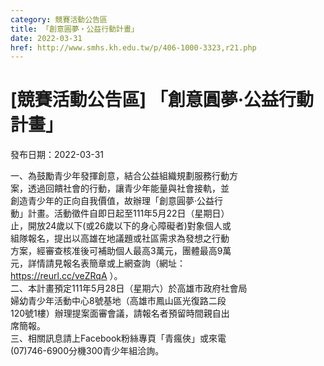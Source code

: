 ```yaml
---
category: 競賽活動公告區
title: 「創意圓夢‧公益行動計畫」
date: 2022-03-31
href: http://www.smhs.kh.edu.tw/p/406-1000-3323,r21.php
---
```


# [競賽活動公告區] 「創意圓夢‧公益行動計畫」

發布日期：2022-03-31

一、為鼓勵青少年發揮創意，結合公益組織規劃服務行動方  
案，透過回饋社會的行動，讓青少年能量與社會接軌，並  
創造青少年的正向自我價值，故辦理「創意圓夢‧公益行  
動」計畫。活動徵件自即日起至111年5月22日（星期日）  
止，開放24歲以下(或26歲以下的身心障礙者)對象個人或  
組隊報名，提出以高雄在地議題或社區需求為發想之行動  
方案，經審查核准後可補助個人最高3萬元，團體最高9萬  
元，詳情請見報名表簡章或上網查詢（網址：  
https://reurl.cc/veZRqA ）。  
二、本計畫預定111年5月28日（星期六）於高雄市政府社會局  
婦幼青少年活動中心8號基地（高雄市鳳山區光復路二段  
120號1樓）辦理提案面審會議，請報名者預留時間親自出  
席簡報。  
三、相關訊息請上Facebook粉絲專頁「青瘋俠」或來電  
(07)746-6900分機300青少年組洽詢。

